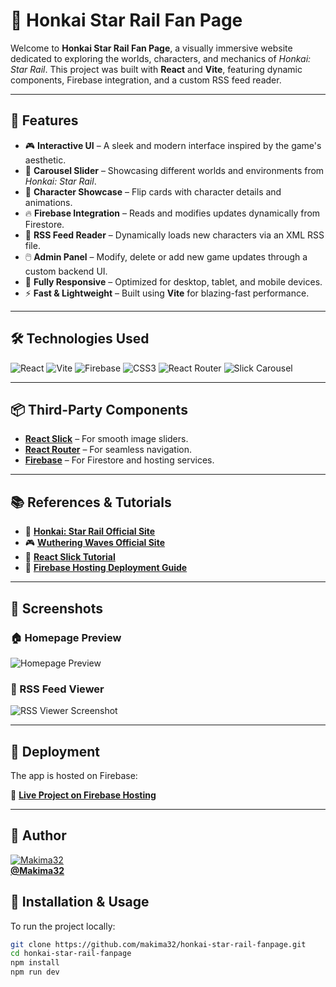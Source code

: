 # 🚀 Honkai Star Rail Fan Page

Welcome to **Honkai Star Rail Fan Page**, a visually immersive website dedicated to exploring the worlds, characters, and mechanics of *Honkai: Star Rail*. This project was built with **React** and **Vite**, featuring dynamic components, Firebase integration, and a custom RSS feed reader.

---

## 🌟 Features

- 🎮 **Interactive UI** – A sleek and modern interface inspired by the game's aesthetic.
- 🔄 **Carousel Slider** – Showcasing different worlds and environments from *Honkai: Star Rail*.
- 📜 **Character Showcase** – Flip cards with character details and animations.
- 🔥 **Firebase Integration** – Reads and modifies updates dynamically from Firestore.
- 📡 **RSS Feed Reader** – Dynamically loads new characters via an XML RSS file.
- 🖱️ **Admin Panel** – Modify, delete or add new game updates through a custom backend UI.
- 📱 **Fully Responsive** – Optimized for desktop, tablet, and mobile devices.
- ⚡ **Fast & Lightweight** – Built using **Vite** for blazing-fast performance.

---

## 🛠️ Technologies Used

![React](https://img.shields.io/badge/React-20232A?style=for-the-badge&logo=react&logoColor=61DAFB)
![Vite](https://img.shields.io/badge/Vite-646CFF?style=for-the-badge&logo=vite&logoColor=white)
![Firebase](https://img.shields.io/badge/Firebase-FFCA28?style=for-the-badge&logo=firebase&logoColor=black)
![CSS3](https://img.shields.io/badge/CSS3-1572B6?style=for-the-badge&logo=css3&logoColor=white)
![React Router](https://img.shields.io/badge/React_Router-CA4245?style=for-the-badge&logo=react-router&logoColor=white)
![Slick Carousel](https://img.shields.io/badge/React_Slick-FF69B4?style=for-the-badge)

---

## 📦 Third-Party Components

- **[React Slick](https://react-slick.neostack.com/)** – For smooth image sliders.
- **[React Router](https://reactrouter.com/)** – For seamless navigation.
- **[Firebase](https://firebase.google.com/)** – For Firestore and hosting services.

---

## 📚 References & Tutorials

- 🚀 **[Honkai: Star Rail Official Site](https://hsr.hoyoverse.com/)**
- 🎮 **[Wuthering Waves Official Site](https://wutheringwaves.kurogames.com/)**
- 🎥 **[React Slick Tutorial](https://www.youtube.com/watch?v=KL_yIf5uiJo&t=336s)**
- 📘 **[Firebase Hosting Deployment Guide](https://www.youtube.com/watch?v=tnp8FMJNUkI)**

---

## 📸 Screenshots

### 🏠 Homepage Preview

![Homepage Preview](https://www.dropbox.com/scl/fi/8e7jjpbqk5usobzohh7k3/Screenshot_1.png?rlkey=pbhixm0y6ncwui4rmdeu0b9ow&st=u06qm19a&raw=1)

### 📡 RSS Feed Viewer

![RSS Viewer Screenshot](https://www.dropbox.com/scl/fi/axpmmpzw6kog0ec0dbq4s/imagenrssviewer.jpg.png?rlkey=vxla8cesvdb6ra3sxqaisejei&st=zyyd2m2g&raw=1)

---

## 🚀 Deployment

The app is hosted on Firebase:

🔗 **[Live Project on Firebase Hosting](https://honkaiupdates-36385.web.app/)**

---

## 👤 Author

[![Makima32](https://avatars.githubusercontent.com/u/144605846?v=4?s=100)](https://github.com/Makima32)  
**[@Makima32](https://github.com/Makima32)**



## 💾 Installation & Usage

To run the project locally:

```bash
git clone https://github.com/makima32/honkai-star-rail-fanpage.git
cd honkai-star-rail-fanpage
npm install
npm run dev



